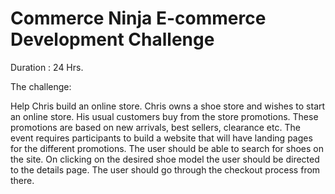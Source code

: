 # Commerce Ninja E-commerce Development Challenge

Duration : 24 Hrs.

The challenge:

Help Chris build an online store.
Chris owns a shoe store and wishes to start an online store. His usual customers buy from the store promotions. These promotions are based on new arrivals, best sellers, clearance etc.
The event requires participants to build a website that will have landing pages for the different promotions. The user should be able to search for shoes on the site. On clicking on the desired shoe model the user should be directed to the details page. The user should go through the checkout process from there.